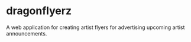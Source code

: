 # dragonflyerz
A web application for creating artist flyers for advertising upcoming artist announcements.
